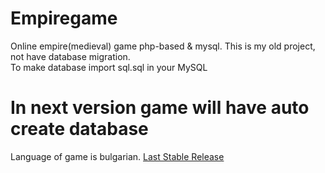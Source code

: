 # Empiregame
Online empire(medieval) game php-based & mysql.
This is my old project, not have database migration. <br />
To make database import sql.sql in your MySQL<br />
# In next version game will have auto create database

Language of game is bulgarian.
<a href="https://github.com/dplamenov/empiregame/releases/tag/v1.1.0">Last Stable Release</a>
